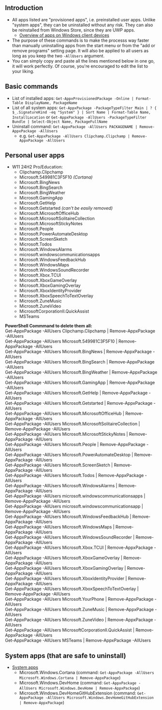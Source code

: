 ## Introduction
- All apps listed are "provisioned apps", i.e. preinstalled user apps. Unlike "system apps", they can be uninstalled without any risk. They can also be reinstalled from Windows Store, since they are UWP apps.
  - [Overview of apps on Windows client devices](https://learn.microsoft.com/en-us/windows/application-management/overview-windows-apps)
 - The purpose of these commands is to make the processs way faster than manually uninstalling apps from the start menu or from the "add or remove programs" setting page. It will also be applied to all users as long as you keep the two `-AllUsers` argument.
 - You can simply copy and paste all the lines mentioned below in one go, it will work perfectly. Of course, you're encouraged to edit the list to your liking.


## Basic commands
- List of installed apps: `Get-AppxProvisionedPackage -Online | Format-Table DisplayName, PackageName`
- List of all system apps: `Get-AppxPackage -PackageTypeFilter Main | ? { $_.SignatureKind -eq "System" } | Sort Name | Format-Table Name, InstallLocation` or `Get-AppxPackage -AllUsers -PackageTypeFilter Bundle | Select-Object Name, PackageFullName`
- Uninstall command: `Get-AppxPackage -AllUsers PACKAGENAME | Remove-AppxPackage -AllUsers`
    - e.g. `Get-AppxPackage -AllUsers Clipchamp.Clipchamp | Remove-AppxPackage -AllUsers`
## Personal user apps
- W11 24H2 Pro/Education: 
    - Clipchamp.Clipchamp
    - Microsoft.549981C3F5F10 *(Cortana)*
    - Microsoft.BingNews
    - Microsoft.BingSearch
    - Microsoft.BingWeather
    - Microsoft.GamingApp
    - Microsoft.GetHelp
    - Microsoft.Getstarted *(can't be easily removed)*
    - Microsoft.MicrosoftOfficeHub
    - Microsoft.MicrosoftSolitaireCollection
    - Microsoft.MicrosoftStickyNotes
    - Microsoft.People
    - Microsoft.PowerAutomateDesktop
    - Microsoft.ScreenSketch
    - Microsoft.Todos
    - Microsoft.WindowsAlarms
    - microsoft.windowscommunicationsapps
    - Microsoft.WindowsFeedbackHub
    - Microsoft.WindowsMaps
    - Microsoft.WindowsSoundRecorder
    - Microsoft.Xbox.TCUI
    - Microsoft.XboxGameOverlay
    - Microsoft.XboxGamingOverlay
    - Microsoft.XboxIdentityProvider
    - Microsoft.XboxSpeechToTextOverlay
    - Microsoft.ZuneMusic
    - Microsoft.ZuneVideo
    - MicrosoftCorporationII.QuickAssist
    - MSTeams

**PowerShell Commmand to delete them all:**  
Get-AppxPackage -AllUsers Clipchamp.Clipchamp | Remove-AppxPackage -AllUsers  
Get-AppxPackage -AllUsers Microsoft.549981C3F5F10 | Remove-AppxPackage -AllUsers  
Get-AppxPackage -AllUsers Microsoft.BingNews | Remove-AppxPackage -AllUsers  
Get-AppxPackage -AllUsers Microsoft.BingSearch | Remove-AppxPackage -AllUsers  
Get-AppxPackage -AllUsers Microsoft.BingWeather | Remove-AppxPackage -AllUsers  
Get-AppxPackage -AllUsers Microsoft.GamingApp | Remove-AppxPackage -AllUsers  
Get-AppxPackage -AllUsers Microsoft.GetHelp | Remove-AppxPackage -AllUsers  
Get-AppxPackage -AllUsers Microsoft.Getstarted | Remove-AppxPackage -AllUsers  
Get-AppxPackage -AllUsers Microsoft.MicrosoftOfficeHub | Remove-AppxPackage -AllUsers  
Get-AppxPackage -AllUsers Microsoft.MicrosoftSolitaireCollection | Remove-AppxPackage -AllUsers  
Get-AppxPackage -AllUsers Microsoft.MicrosoftStickyNotes | Remove-AppxPackage -AllUsers  
Get-AppxPackage -AllUsers Microsoft.People | Remove-AppxPackage -AllUsers  
Get-AppxPackage -AllUsers Microsoft.PowerAutomateDesktop | Remove-AppxPackage -AllUsers  
Get-AppxPackage -AllUsers Microsoft.ScreenSketch | Remove-AppxPackage -AllUsers  
Get-AppxPackage -AllUsers Microsoft.Todos | Remove-AppxPackage -AllUsers  
Get-AppxPackage -AllUsers Microsoft.WindowsAlarms | Remove-AppxPackage -AllUsers  
Get-AppxPackage -AllUsers microsoft.windowscommunicationsapps | Remove-AppxPackage -AllUsers  
Get-AppxPackage -AllUsers microsoft.windowscommunicationsapp | Remove-AppxPackage -AllUsers  
Get-AppxPackage -AllUsers Microsoft.WindowsFeedbackHub | Remove-AppxPackage -AllUsers  
Get-AppxPackage -AllUsers Microsoft.WindowsMaps | Remove-AppxPackage -AllUsers  
Get-AppxPackage -AllUsers Microsoft.WindowsSoundRecorder | Remove-AppxPackage -AllUsers  
Get-AppxPackage -AllUsers Microsoft.Xbox.TCUI | Remove-AppxPackage -AllUsers  
Get-AppxPackage -AllUsers Microsoft.XboxGameOverlay | Remove-AppxPackage -AllUsers  
Get-AppxPackage -AllUsers Microsoft.XboxGamingOverlay | Remove-AppxPackage -AllUsers  
Get-AppxPackage -AllUsers Microsoft.XboxIdentityProvider | Remove-AppxPackage -AllUsers  
Get-AppxPackage -AllUsers Microsoft.XboxSpeechToTextOverlay | Remove-AppxPackage -AllUsers  
Get-AppxPackage -AllUsers Microsoft.YourPhone  | Remove-AppxPackage -AllUsers  
Get-AppxPackage -AllUsers Microsoft.ZuneMusic | Remove-AppxPackage -AllUsers  
Get-AppxPackage -AllUsers Microsoft.ZuneVideo | Remove-AppxPackage -AllUsers  
Get-AppxPackage -AllUsers MicrosoftCorporationII.QuickAssist  | Remove-AppxPackage -AllUsers  
Get-AppxPackage -AllUsers MSTeams | Remove-AppxPackage -AllUsers  

## System apps (that are safe to uninstall)
 - [System apps](https://learn.microsoft.com/en-us/windows/application-management/system-apps-windows-client-os)
    - Microsoft.Windows.Cortana (command: `Get-AppxPackage -AllUsers Microsoft.Windows.Cortana | Remove-AppxPackage`)
    - Microsoft.Windows.DevHome (command: `Get-AppxPackage -AllUsers Microsoft.Windows.DevHome | Remove-AppxPackage`)
    - Microsoft.Windows.DevHomeGitHubExtension (command: `Get-AppxPackage -AllUsers Microsoft.Windows.DevHomeGitHubExtension | Remove-AppxPackage`)
